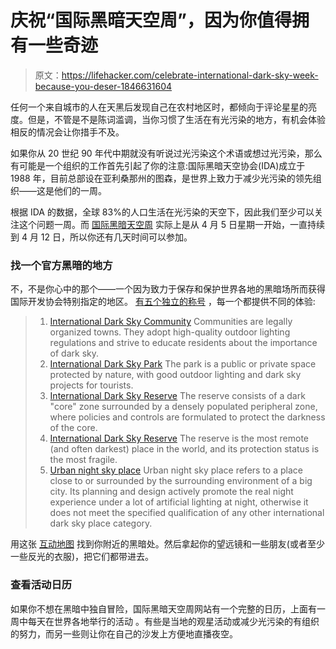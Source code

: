 # 庆祝“国际黑暗天空周”，因为你值得拥有一些奇迹

> 原文：<https://lifehacker.com/celebrate-international-dark-sky-week-because-you-deser-1846631604>

任何一个来自城市的人在天黑后发现自己在农村地区时，都倾向于评论星星的亮度。但是，不管是不是陈词滥调，当你习惯了生活在有光污染的地方，有机会体验相反的情况会让你措手不及。



如果你从 20 世纪 90 年代中期就没有听说过光污染这个术语或想过光污染，那么有可能是一个组织的工作首先引起了你的注意:国际黑暗天空协会(IDA)成立于 1988 年，目前总部设在亚利桑那州的图森，是世界上致力于减少光污染的领先组织——这是他们的一周。

根据 IDA 的数据，全球 83%的人口生活在光污染的天空下，因此我们至少可以关注这个问题一周。而 [国际黑暗天空周](https://www.darksky.org/) 实际上是从 4 月 5 日星期一开始，一直持续到 4 月 12 日，所以你还有几天时间可以参加。

### 找一个官方黑暗的地方

不，不是你心中的那个——一个因为致力于保存和保护世界各地的黑暗场所而获得国际开发协会特别指定的地区。 [有五个独立的称号](https://www.darksky.org/our-work/conservation/idsp/) ，每一个都提供不同的体验:

> 1.  [International Dark Sky Community](https://www.darksky.org/our-work/conservation/idsp/communities/)
>     Communities are legally organized towns. They adopt high-quality outdoor lighting regulations and strive to educate residents about the importance of dark sky.
> 2.  [International Dark Sky Park](https://www.darksky.org/our-work/conservation/idsp/parks/)
>     The park is a public or private space protected by nature, with good outdoor lighting and dark sky projects for tourists.
> 3.  [International Dark Sky Reserve](https://www.darksky.org/our-work/conservation/idsp/reserves/)
>     The reserve consists of a dark "core" zone surrounded by a densely populated peripheral zone, where policies and controls are formulated to protect the darkness of the core.
> 4.  [International Dark Sky Reserve](https://www.darksky.org/our-work/conservation/idsp/sanctuaries/)
>     The reserve is the most remote (and often darkest) place in the world, and its protection status is the most fragile.
> 5.  [Urban night sky place](https://www.darksky.org/our-work/conservation/idsp/unsp/)
>     Urban night sky place refers to a place close to or surrounded by the surrounding environment of a big city. Its planning and design actively promote the real night experience under a lot of artificial lighting at night, otherwise it does not meet the specified qualification of any other international dark sky place category.

用这张 [互动地图](https://www.darksky.org/our-work/conservation/idsp/finder/) 找到你附近的黑暗处。然后拿起你的望远镜和一些朋友(或者至少一些反光的衣服)，把它们都带进去。

### 查看活动日历

如果你不想在黑暗中独自冒险，国际黑暗天空周网站有一个完整的日历，上面有一周中每天在世界各地举行的活动 。有些是当地的观星活动或减少光污染的有组织的努力，而另一些则让你在自己的沙发上方便地直播夜空。